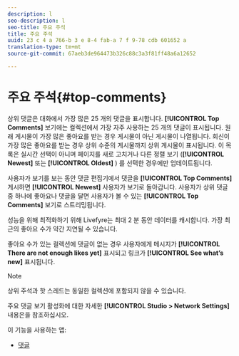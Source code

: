 ```yaml
---
description: l
seo-description: l
seo-title: 주요 주석
title: 주요 주석
uuid: 23 c 4 a 766-b 3 e 8-4 fab-a 7 f 9-78 cdb 601652 a
translation-type: tm+mt
source-git-commit: 67aeb3de964473b326c88c3a3f81ff48a6a12652

---
```



# 주요 주석{#top-comments}

상위 댓글은 대화에서 가장 많은 25 개의 댓글을 표시합니다. **[!UICONTROL Top Comments]** 보기에는 컬렉션에서 가장 자주 사용하는 25 개의 댓글이 표시됩니다. 원래 게시물이 가장 많은 좋아요를 받는 경우 게시물이 아닌 게시물이 나열됩니다. 회신이 가장 많은 좋아요를 받는 경우 상위 수준의 게시물까지 상위 게시물이 표시됩니다. 이 목록은 실시간 선택이 아니며 페이지를 새로 고치거나 다른 정렬 보기 (**[!UICONTROL Newest]** 또는 **[!UICONTROL Oldest]** ) 를 선택한 경우에만 업데이트됩니다.

사용자가 보기를 보는 동안 댓글 편집기에서 댓글을 **[!UICONTROL Top Comments]** 게시하면 **[!UICONTROL Newest]** 사용자가 보기로 돌아갑니다. 사용자가 상위 댓글 중 하나에 좋아요나 댓글을 달면 사용자가 볼 수 있는 **[!UICONTROL Top Comments]** 보기로 스트리밍됩니다.

성능을 위해 최적화하기 위해 Livefyre는 최대 2 분 동안 데이터를 캐시합니다. 가장 최근의 좋아요 수가 약간 지연될 수 있습니다.

좋아요 수가 있는 컬렉션에 댓글이 없는 경우 사용자에게 메시지가 **[!UICONTROL There are not enough likes yet]** 표시되고 링크가 **[!UICONTROL See what’s new]** 표시됩니다.

>[!NOTE]
>
>상위 주석과 핫 스레드는 동일한 컬렉션에 포함되지 않을 수 있습니다.

주요 댓글 보기 활성화에 대한 자세한 **[!UICONTROL Studio > Network Settings]** 내용은을 참조하십시오.

이 기능을 사용하는 앱:

* [댓글](/help/using/c-about-apps/c-comments/c-comments.md)

